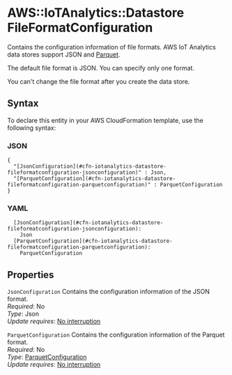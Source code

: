# AWS::IoTAnalytics::Datastore FileFormatConfiguration<a name="aws-properties-iotanalytics-datastore-fileformatconfiguration"></a>

Contains the configuration information of file formats\. AWS IoT Analytics data stores support JSON and [Parquet](https://parquet.apache.org/)\.

The default file format is JSON\. You can specify only one format\.

You can't change the file format after you create the data store\.

## Syntax<a name="aws-properties-iotanalytics-datastore-fileformatconfiguration-syntax"></a>

To declare this entity in your AWS CloudFormation template, use the following syntax:

### JSON<a name="aws-properties-iotanalytics-datastore-fileformatconfiguration-syntax.json"></a>

```
{
  "[JsonConfiguration](#cfn-iotanalytics-datastore-fileformatconfiguration-jsonconfiguration)" : Json,
  "[ParquetConfiguration](#cfn-iotanalytics-datastore-fileformatconfiguration-parquetconfiguration)" : ParquetConfiguration
}
```

### YAML<a name="aws-properties-iotanalytics-datastore-fileformatconfiguration-syntax.yaml"></a>

```
  [JsonConfiguration](#cfn-iotanalytics-datastore-fileformatconfiguration-jsonconfiguration): 
    Json
  [ParquetConfiguration](#cfn-iotanalytics-datastore-fileformatconfiguration-parquetconfiguration): 
    ParquetConfiguration
```

## Properties<a name="aws-properties-iotanalytics-datastore-fileformatconfiguration-properties"></a>

`JsonConfiguration`  <a name="cfn-iotanalytics-datastore-fileformatconfiguration-jsonconfiguration"></a>
Contains the configuration information of the JSON format\.  
*Required*: No  
*Type*: Json  
*Update requires*: [No interruption](https://docs.aws.amazon.com/AWSCloudFormation/latest/UserGuide/using-cfn-updating-stacks-update-behaviors.html#update-no-interrupt)

`ParquetConfiguration`  <a name="cfn-iotanalytics-datastore-fileformatconfiguration-parquetconfiguration"></a>
Contains the configuration information of the Parquet format\.  
*Required*: No  
*Type*: [ParquetConfiguration](aws-properties-iotanalytics-datastore-parquetconfiguration.md)  
*Update requires*: [No interruption](https://docs.aws.amazon.com/AWSCloudFormation/latest/UserGuide/using-cfn-updating-stacks-update-behaviors.html#update-no-interrupt)